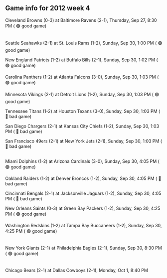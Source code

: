 ## Game info for 2012 week 4
Cleveland Browns (0-3) at Baltimore Ravens (2-1), Thursday, Sep 27, 8:30 PM (	:green_circle: good game)

<br/>Seattle Seahawks (2-1) at St. Louis Rams (1-2), Sunday, Sep 30, 1:00 PM (	:green_circle: good game)

New England Patriots (1-2) at Buffalo Bills (2-1), Sunday, Sep 30, 1:02 PM (	:green_circle: good game)

Carolina Panthers (1-2) at Atlanta Falcons (3-0), Sunday, Sep 30, 1:03 PM (	:green_circle: good game)

Minnesota Vikings (2-1) at Detroit Lions (1-2), Sunday, Sep 30, 1:03 PM (	:green_circle: good game)

Tennessee Titans (1-2) at Houston Texans (3-0), Sunday, Sep 30, 1:03 PM (	:red_circle: bad game)

San Diego Chargers (2-1) at Kansas City Chiefs (1-2), Sunday, Sep 30, 1:03 PM (	:red_circle: bad game)

San Francisco 49ers (2-1) at New York Jets (2-1), Sunday, Sep 30, 1:03 PM (	:red_circle: bad game)

<br/>Miami Dolphins (1-2) at Arizona Cardinals (3-0), Sunday, Sep 30, 4:05 PM (	:green_circle: good game)

Oakland Raiders (1-2) at Denver Broncos (1-2), Sunday, Sep 30, 4:05 PM (	:red_circle: bad game)

Cincinnati Bengals (2-1) at Jacksonville Jaguars (1-2), Sunday, Sep 30, 4:05 PM (	:red_circle: bad game)

New Orleans Saints (0-3) at Green Bay Packers (1-2), Sunday, Sep 30, 4:25 PM (	:green_circle: good game)

Washington Redskins (1-2) at Tampa Bay Buccaneers (1-2), Sunday, Sep 30, 4:25 PM (	:green_circle: good game)

<br/>New York Giants (2-1) at Philadelphia Eagles (2-1), Sunday, Sep 30, 8:30 PM (	:green_circle: good game)

<br/>Chicago Bears (2-1) at Dallas Cowboys (2-1), Monday, Oct 1, 8:40 PM

